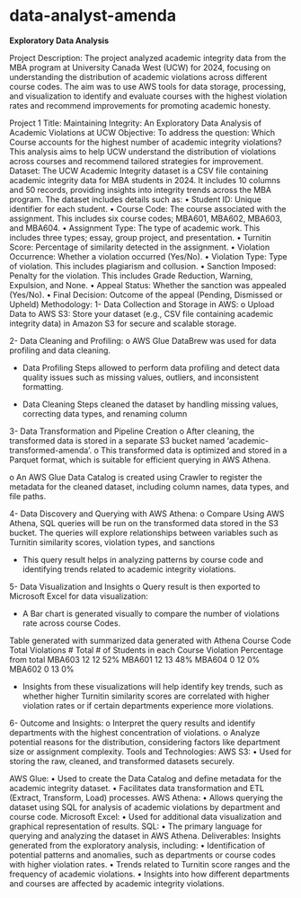 # data-analyst-amenda

**Exploratory Data Analysis**

Project Description: The project analyzed academic integrity data from the MBA program at University Canada West (UCW) for 2024, focusing on understanding the distribution of academic violations across different course codes. The aim was to use AWS tools for data storage, processing, and visualization to identify and evaluate courses with the highest violation rates and recommend improvements for promoting academic honesty.

Project 1 Title: Maintaining Integrity: An Exploratory Data Analysis of Academic Violations at UCW
Objective: To address the question: Which Course accounts for the highest number of academic integrity violations?
This analysis aims to help UCW understand the distribution of violations across courses and recommend tailored strategies for improvement.
Dataset: The UCW Academic Integrity dataset is a CSV file containing academic integrity data for MBA students in 2024. It includes 10 columns and 50 records, providing insights into integrity trends across the MBA program. The dataset includes details such as:
•	Student ID: Unique identifier for each student.
•	Course Code: The course associated with the assignment. This includes six course codes; MBA601, MBA602, MBA603, and MBA604.
•	Assignment Type: The type of academic work. This includes three types; essay, group project, and presentation.
•	Turnitin Score: Percentage of similarity detected in the assignment.
•	Violation Occurrence: Whether a violation occurred (Yes/No).
•	Violation Type: Type of violation. This includes plagiarism and collusion.
•	Sanction Imposed: Penalty for the violation. This includes Grade Reduction, Warning, Expulsion, and None.
•	Appeal Status: Whether the sanction was appealed (Yes/No).
•	Final Decision: Outcome of the appeal (Pending, Dismissed or Upheld)
Methodology:
1-	Data Collection and Storage in AWS:
o	Upload Data to AWS S3: Store your dataset (e.g., CSV file containing academic integrity data) in Amazon S3 for secure and scalable storage.
 
2-	Data Cleaning and Profiling: 
o	AWS Glue DataBrew was used for data profiling and data cleaning. 
- Data Profiling Steps allowed to perform data profiling and detect data quality issues such as missing values, outliers, and inconsistent formatting.
 
-  Data Cleaning Steps cleaned the dataset by handling missing values, correcting data types, and renaming column
 

3-	Data Transformation and Pipeline Creation
o	After cleaning, the transformed data is stored in a separate S3 bucket named ‘academic-transformed-amenda’. 
o	This transformed data is optimized and stored in a Parquet format, which is suitable for efficient querying in AWS Athena.
 
o	An AWS Glue Data Catalog is created using Crawler to register the metadata for the cleaned dataset, including column names, data types, and file paths.
 

4-	Data Discovery and Querying with AWS Athena:
o	Compare Using AWS Athena, SQL queries will be run on the transformed data stored in the S3 bucket. The queries will explore relationships between variables such as Turnitin similarity scores, violation types, and sanctions
 
- This query result helps in analyzing patterns by course code and identifying trends related to academic integrity violations.
 

5-	Data Visualization and Insights
o	Query result is then exported to Microsoft Excel for data visualization:
- A Bar chart is generated visually to compare the number of violations rate across course Codes.
 
Table generated with summarized data generated with Athena
Course Code	Total Violations #	Total # of Students in each Course 	Violation Percentage from total
MBA603	12	12	52%
MBA601	12	13	48%
MBA604	0	12	0%
MBA602	0	13	0%

- Insights from these visualizations will help identify key trends, such as whether higher Turnitin similarity scores are correlated with higher violation rates or if certain departments experience more violations.

6-	Outcome and Insights:
o	Interpret the query results and identify departments with the highest concentration of violations.
o	Analyze potential reasons for the distribution, considering factors like department size or assignment complexity.
Tools and Technologies:
AWS S3:
•	Used for storing the raw, cleaned, and transformed datasets securely.

AWS Glue:
•	Used to create the Data Catalog and define metadata for the academic integrity dataset.
•	Facilitates data transformation and ETL (Extract, Transform, Load) processes.
AWS Athena:
•	Allows querying the dataset using SQL for analysis of academic violations by department and course code.
Microsoft Excel:
•	Used for additional data visualization and graphical representation of results.
SQL:
•	The primary language for querying and analyzing the dataset in AWS Athena.
Deliverables:
Insights generated from the exploratory analysis, including:
•	Identification of potential patterns and anomalies, such as departments or course codes with higher violation rates.
•	Trends related to Turnitin score ranges and the frequency of academic violations.
•	Insights into how different departments and courses are affected by academic integrity violations.
